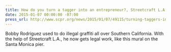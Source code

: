 ```yaml
---
title: How do you turn a tagger into an entrepreneur?, Streetcraft L.A., KPCC
date: 2015-01-07 00:00:00 -07:00
press_url: http://www.scpr.org/news/2015/01/07/49115/turning-taggers-into-entrepreneurs/
---
```


Bobby Rodriguez used to do illegal graffiti all over Southern California. With the help of Streetcraft L.A., he now gets legal work, like this mural on the Santa Monica pier.
